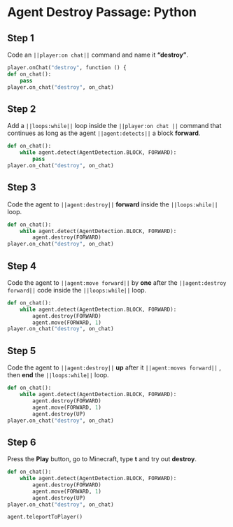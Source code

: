 
# Agent Destroy Passage: Python


## Step 1
Code an ``||player:on chat||`` command and name it **“destroy”**.

```python
player.onChat("destroy", function () {
def on_chat():
    pass
player.on_chat("destroy", on_chat)
```

## Step 2
Add a ``||loops:while||`` loop inside the ``||player:on chat ||`` command that continues as long as the agent ``||agent:detects||`` a block **forward**. 

```python
def on_chat():
    while agent.detect(AgentDetection.BLOCK, FORWARD):
        pass
player.on_chat("destroy", on_chat)
```

## Step 3
Code the agent to ``||agent:destroy||`` **forward** inside the ``||loops:while||`` loop.

```python
def on_chat():
    while agent.detect(AgentDetection.BLOCK, FORWARD):
        agent.destroy(FORWARD)
player.on_chat("destroy", on_chat)
```

## Step 4

Code the agent to ``||agent:move forward||`` by **one** after the ``||agent:destroy forward||`` code inside the ``||loops:while||`` loop.

```python
def on_chat():
    while agent.detect(AgentDetection.BLOCK, FORWARD):
        agent.destroy(FORWARD)
        agent.move(FORWARD, 1)
player.on_chat("destroy", on_chat)
```

## Step 5

Code the agent to ``||agent:destroy||`` **up** after it ``||agent:moves forward||`` , then **end** the ``||loops:while||`` loop.

```python
def on_chat():
    while agent.detect(AgentDetection.BLOCK, FORWARD):
        agent.destroy(FORWARD)
        agent.move(FORWARD, 1)
        agent.destroy(UP)
player.on_chat("destroy", on_chat)
```
## Step 6

Press the **Play** button, go to Minecraft, type **t** and try out **destroy**. 

```python
def on_chat(): 
    while agent.detect(AgentDetection.BLOCK, FORWARD): 
        agent.destroy(FORWARD) 
        agent.move(FORWARD, 1) 
        agent.destroy(UP) 
player.on_chat("destroy", on_chat) 
```

```ghost
agent.teleportToPlayer()
```
